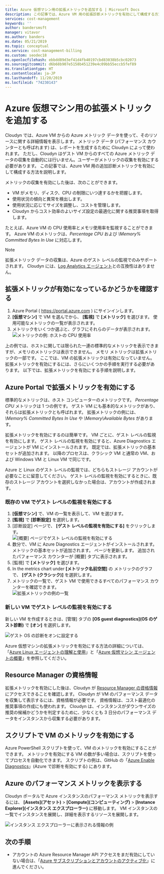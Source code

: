 ```yaml
---
title: Azure 仮想マシン用の拡張メトリックを追加する | Microsoft Docs
description: この記事では、Azure VM 用の拡張診断メトリックを有効にして構成する方法を説明します。
services: cost-management
keywords: ''
author: bandersmsft
manager: vitavor
ms.author: banders
ms.date: 05/21/2019
ms.topic: conceptual
ms.service: cost-management-billing
ms.custom: seodec18
ms.openlocfilehash: ebbdd89d3ef41d4fb40197cbd83038b5cbc02073
ms.sourcegitcommit: d6b68b907e5158b451239e4c09bb55eccb5fef89
ms.translationtype: HT
ms.contentlocale: ja-JP
ms.lasthandoff: 11/20/2019
ms.locfileid: "74230143"
---
```

# <a name="add-extended-metrics-for-azure-virtual-machines"></a>Azure 仮想マシン用の拡張メトリックを追加する

Cloudyn では、Azure VM からの Azure メトリック データを使って、そのリソースに関する詳細情報を表示します。 メトリック データ (パフォーマンス カウンターとも呼ばれます) は、レポートを生成するために Cloudyn によって使われます。 ただし、Cloudyn はゲスト VM からのすべての Azure メトリック データの収集を自動的には行いません。ユーザーがメトリックの収集を有効にする必要があります。 この記事では、Azure VM 用の追加診断メトリックを有効にして構成する方法を説明します。

メトリックの収集を有効にした後は、次のことができます。

- VM がメモリ、ディスク、CPU の制限にいつ達するかを把握します。
- 使用状況の傾向と異常を検出します。
- 使用状況に応じてサイズを調整し、コストを管理します。
- Cloudyn からコスト効率のよいサイズ設定の最適化に関する推奨事項を取得します。

たとえば、Azure VM の CPU 使用率とメモリ使用率を監視することができます。 Azure VM のメトリックは、_Percentage CPU_ および _\Memory\% Committed Bytes In Use_ に対応します。

> [!NOTE]
> 拡張メトリック データの収集は、Azure のゲスト レベルの監視でのみサポートされます。 Cloudyn には、[Log Analytics エージェント](../azure-monitor/platform/agents-overview.md)との互換性はありません。 

## <a name="determine-whether-extended-metrics-are-enabled"></a>拡張メトリックが有効になっているかどうかを確認する

1. Azure Portal ( https://portal.azure.com ) にサインインします。
2. **[仮想マシン]** で VM を選んでから、 **[監視]** で **[メトリック]** を選びます。 使用可能なメトリックの一覧が表示されます。
3. メトリックをいくつか選ぶと、グラフにそれらのデータが表示されます。  
    ![メトリックの例: ホストの CPU 使用率](./media/azure-vm-extended-metrics/metric01.png)

上の例では、ホストに関しては限られた一連の標準的なメトリックを表示できますが、メモリのメトリックは表示できません。 メモリ メトリックは拡張メトリックの一部です。 ここでは、VM の拡張メトリックは有効になっていません。 拡張メトリックを有効にするには、さらにいくつかの手順を実行する必要があります。 以下では、拡張メトリックを有効にする手順を説明します。

## <a name="enable-extended-metrics-in-the-azure-portal"></a>Azure Portal で拡張メトリックを有効にする

標準的なメトリックは、ホスト コンピューターのメトリックです。 _Percentage CPU_ メトリックは 1 つの例です。 ゲスト VM にも基本的なメトリックがあり、それらは拡張メトリックとも呼ばれます。 拡張メトリックの例には、 _\Memory\% Committed Bytes In Use_ や _\Memory\Available Bytes_ があります。

拡張メトリックを有効にするのは簡単です。 VM ごとに、ゲスト レベルの監視を有効にします。 ゲスト レベルの監視を有効にすると、Azure Diagnostics エージェントが VM にインストールされます。 既定では、拡張メトリックの基本セットが追加されます。 以降のプロセスは、クラシック VM と通常の VM、および Windows VM と Linux VM で同じです。

Azure と Linux のゲスト レベルの監視では、どちらもストレージ アカウントが必要なことに留意してください。 ゲスト レベルの監視を有効にするときに、既存のストレージ アカウントを選択しなかった場合は、アカウントが作成されます。

### <a name="enable-guest-level-monitoring-on-existing-vms"></a>既存の VM でゲスト レベルの監視を有効にする

1. **[仮想マシン]** で、VM の一覧を表示して、VM を選びます。
2. **[監視]** で **[診断設定]** を選択します。
3. [診断設定] ページで、 **[ゲスト レベルの監視を有効にする]** をクリックします。  
    ![[概要] ページでゲスト レベルの監視を有効にする](./media/azure-vm-extended-metrics/enable-guest-monitoring.png)
4. 数分で、VM に Azure Diagnostics エージェントがインストールされます。 メトリックの基本セットが追加されます。 ページを更新します。 追加されたパフォーマンス カウンターが [概要] タブに表示されます。
5. [監視] で **[メトリック]** を選びます。
6. In the metrics chart under **[メトリック名前空間]** の	メトリックのグラフで、 **[ゲスト (クラシック)]** を選択します。
7. メトリックの一覧で、ゲスト VM で使用できるすべてのパフォーマンス カウンターを確認できます。  
    ![拡張メトリックの例の一覧](./media/azure-vm-extended-metrics/extended-metrics.png)

### <a name="enable-guest-level-monitoring-on-new-vms"></a>新しい VM でゲスト レベルの監視を有効にする

新しい VM を作成するときは、[管理] タブの **[OS guest diagnostics]\(OS のゲスト診断\)** で **[オン]** を選択します。

![ゲスト OS の診断をオンに設定する](./media/azure-vm-extended-metrics/new-enable-diag.png)

Azure 仮想マシンの拡張メトリックを有効にする方法の詳細については、「[Azure Linux エージェントの理解と使用](../virtual-machines/extensions/agent-linux.md)」と「[Azure 仮想マシン エージェントの概要](../virtual-machines/extensions/agent-windows.md)」を参照してください。

## <a name="resource-manager-credentials"></a>Resource Manager の資格情報

拡張メトリックを有効にした後は、Cloudyn が [Resource Manager の資格情報](activate-subs-accounts.md)にアクセスできることを確認します。 Cloudyn が VM のパフォーマンス データを収集して表示するには、資格情報が必要です。 資格情報は、コスト最適化の推奨事項の作成にも使われます。 Cloudyn は、インスタンスがダウンサイズの推奨の候補かどうかを判定するために、少なくとも 3 日分のパフォーマンス データをインスタンスから収集する必要があります。

## <a name="enable-vm-metrics-with-a-script"></a>スクリプトで VM のメトリックを有効にする

Azure PowerShell スクリプトを使って、VM のメトリックを有効にすることができます。 メトリックを有効にする VM の数が多い場合は、スクリプトを使ってプロセスを自動化できます。 スクリプトの例は、GitHub の「[Azure Enable Diagnostics](https://github.com/Cloudyn/azure-enable-diagnostics)」(Azure で診断を有効にする) にあります。

## <a name="view-azure-performance-metrics"></a>Azure のパフォーマンス メトリックを表示する

Cloudyn ポータルで Azure インスタンスのパフォーマンス メトリックを表示するには、 **[Assets]\(アセット\)**  >  **[Compute]\(コンピューティング\)**  >  **[Instance Explorer]\(インスタンス エクスプローラー\)** に移動します。 VM インスタンスの一覧でインスタンスを展開し、詳細を表示するリソースを展開します。

![インスタンス エクスプローラーに表示される情報の例](./media/azure-vm-extended-metrics/instance-explorer.png)

## <a name="next-steps"></a>次の手順

- アカウントの Azure Resource Manager API アクセスをまだ有効にしていない場合は、「[Azure サブスクリプションとアカウントのアクティブ化](activate-subs-accounts.md)」に進んでください。
